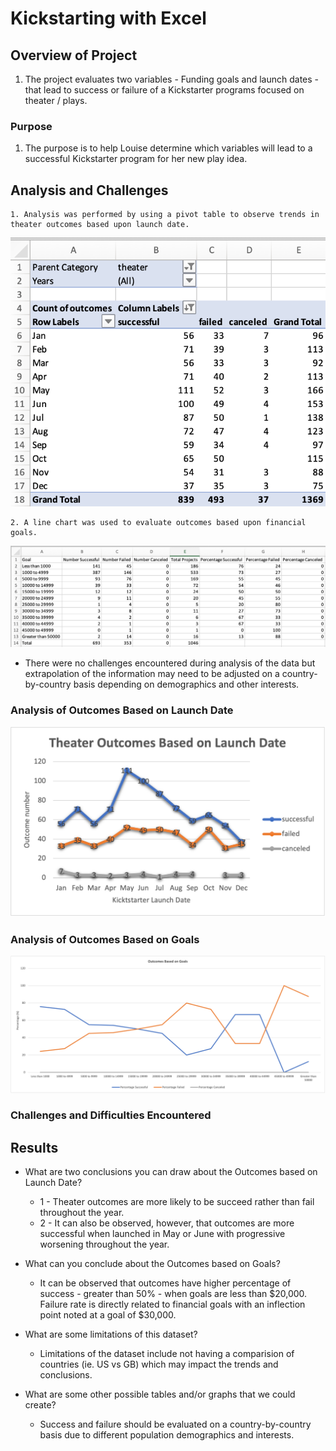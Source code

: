 # Kickstarting with Excel

## Overview of Project
1. The project evaluates two variables - Funding goals and launch dates - that lead to success or failure of a Kickstarter programs focused on theater / plays. 

### Purpose
1. The purpose is to help Louise determine which variables will lead to a successful Kickstarter program for her new play idea. 

## Analysis and Challenges
    1. Analysis was performed by using a pivot table to observe trends in theater outcomes based upon launch date. 
![Pivot Table](Resources/pivot.png)


    2. A line chart was used to evaluate outcomes based upon financial goals.  
![Line Chart Data](Resources/Line.png)

* There were no challenges encountered during analysis of the data but extrapolation of the information may need to be adjusted on a country-by-country basis depending on demographics and other interests. 

### Analysis of Outcomes Based on Launch Date
![Outcomes based on Launch Date](Resources/Theater_Outcomes_vs_Launch.png)

### Analysis of Outcomes Based on Goals
![Outcomes based on Goals](Resources/Outcomes_vs_Goals.png)

### Challenges and Difficulties Encountered

## Results

- What are two conclusions you can draw about the Outcomes based on Launch Date?
    * 1 - Theater outcomes are more likely to be succeed rather than fail throughout the year.  
    * 2 - It can also be observed, however, that outcomes are more successful when launched in May or June with progressive worsening throughout the year. 

- What can you conclude about the Outcomes based on Goals?
    * It can be observed that outcomes have higher percentage of success - greater than 50% - when goals are less than $20,000.  Failure rate is directly related to financial goals with an inflection point noted at a goal of $30,000.

- What are some limitations of this dataset?
    * Limitations of the dataset include not having a comparision of countries (ie. US vs GB) which may impact the trends and conclusions. 

- What are some other possible tables and/or graphs that we could create?
    * Success and failure should be evaluated on a country-by-country basis due to different population demographics and interests.

